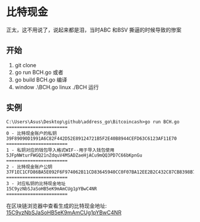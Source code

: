 # 比特现金
正太，这不用说了，说起来都是泪，当时ABC 和BSV 撕逼的时候导致的惨案
## 开始
1. git clone 
2. go run BCH.go
或者
1. go build BCH.go   编译
2. window .\BCH.go  linux ./BCH  运行
## 实例
```shell
C:\Users\Asus\Desktop\github\address_go\Bitcoincash>go run BCH.go
=======================
0 - 比特现金账户的私钥
39F89090D1991A6C82F442D52E89124721B5F2E40B8944CEFD63C6123AF11E70
=======================
1 - 私钥对应的钱包导入格式WIF--用于导入钱包使用
5JFpNWturFWGQ21nZdquV4MSADZaeHjACu9mQQ3PD7C66bKpnGu
=======================
2 - 比特现金账户公钥
37F1EC1CFD86BA5E092F6F974062B11CD83645940CC0F07BA12EE2B2C432C87CB8398B777D09997DB90004F9C9C51262C876112C3A5058E212424514E1B9DB2B
=======================
3 - 对应私钥的比特现金地址
15C9yzNbSJaSoHB5eK9mAmCUg1pYBwC4NR
=======================
```
在区块链浏览器中查看生成的比特现金地址: [15C9yzNbSJaSoHB5eK9mAmCUg1pYBwC4NR](https://explorer.bitcoin.com/bch/address/15C9yzNbSJaSoHB5eK9mAmCUg1pYBwC4NR)